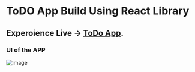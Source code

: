 # ToDO App Build Using React Library 

## Experoience Live -> [ToDo App](https://shivam-dhyani-todo-app.netlify.app).


### UI of the APP

![image](https://user-images.githubusercontent.com/69079491/206392291-5e162290-e5b7-4655-8ea7-ea0b07c14f27.png)
